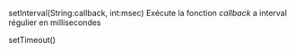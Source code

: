 
setInterval(String:callback, int:msec)
    Exécute la fonction _callback_ a interval régulier en millisecondes

setTimeout()
